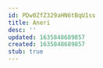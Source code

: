 ```yaml
---
id: PDw0ZfZ329aHN6tBqU1ss
title: Aneri
desc: ''
updated: 1635848689857
created: 1635848689857
stub: true
---
```


